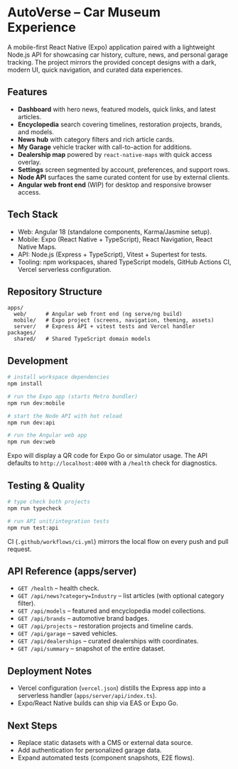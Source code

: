 # AutoVerse – Car Museum Experience

A mobile-first React Native (Expo) application paired with a lightweight Node.js API for showcasing car history, culture, news, and personal garage tracking. The project mirrors the provided concept designs with a dark, modern UI, quick navigation, and curated data experiences.

## Features
- **Dashboard** with hero news, featured models, quick links, and latest articles.
- **Encyclopedia** search covering timelines, restoration projects, brands, and models.
- **News hub** with category filters and rich article cards.
- **My Garage** vehicle tracker with call-to-action for additions.
- **Dealership map** powered by `react-native-maps` with quick access overlay.
- **Settings** screen segmented by account, preferences, and support rows.
- **Node API** surfaces the same curated content for use by external clients.
- **Angular web front end** (WIP) for desktop and responsive browser access.

## Tech Stack
- Web: Angular 18 (standalone components, Karma/Jasmine setup).
- Mobile: Expo (React Native + TypeScript), React Navigation, React Native Maps.
- API: Node.js (Express + TypeScript), Vitest + Supertest for tests.
- Tooling: npm workspaces, shared TypeScript models, GitHub Actions CI, Vercel serverless configuration.

## Repository Structure
```
apps/
  web/      # Angular web front end (ng serve/ng build)
  mobile/   # Expo project (screens, navigation, theming, assets)
  server/   # Express API + vitest tests and Vercel handler
packages/
  shared/   # Shared TypeScript domain models
```

## Development
```bash
# install workspace dependencies
npm install

# run the Expo app (starts Metro bundler)
npm run dev:mobile

# start the Node API with hot reload
npm run dev:api

# run the Angular web app
npm run dev:web
```

Expo will display a QR code for Expo Go or simulator usage. The API defaults to `http://localhost:4000` with a `/health` check for diagnostics.

## Testing & Quality
```bash
# type check both projects
npm run typecheck

# run API unit/integration tests
npm run test:api
```

CI (`.github/workflows/ci.yml`) mirrors the local flow on every push and pull request.

## API Reference (apps/server)
- `GET /health` – health check.
- `GET /api/news?category=Industry` – list articles (with optional category filter).
- `GET /api/models` – featured and encyclopedia model collections.
- `GET /api/brands` – automotive brand badges.
- `GET /api/projects` – restoration projects and timeline cards.
- `GET /api/garage` – saved vehicles.
- `GET /api/dealerships` – curated dealerships with coordinates.
- `GET /api/summary` – snapshot of the entire dataset.

## Deployment Notes
- Vercel configuration (`vercel.json`) distills the Express app into a serverless handler (`apps/server/api/index.ts`).
- Expo/React Native builds can ship via EAS or Expo Go.

## Next Steps
- Replace static datasets with a CMS or external data source.
- Add authentication for personalized garage data.
- Expand automated tests (component snapshots, E2E flows).
